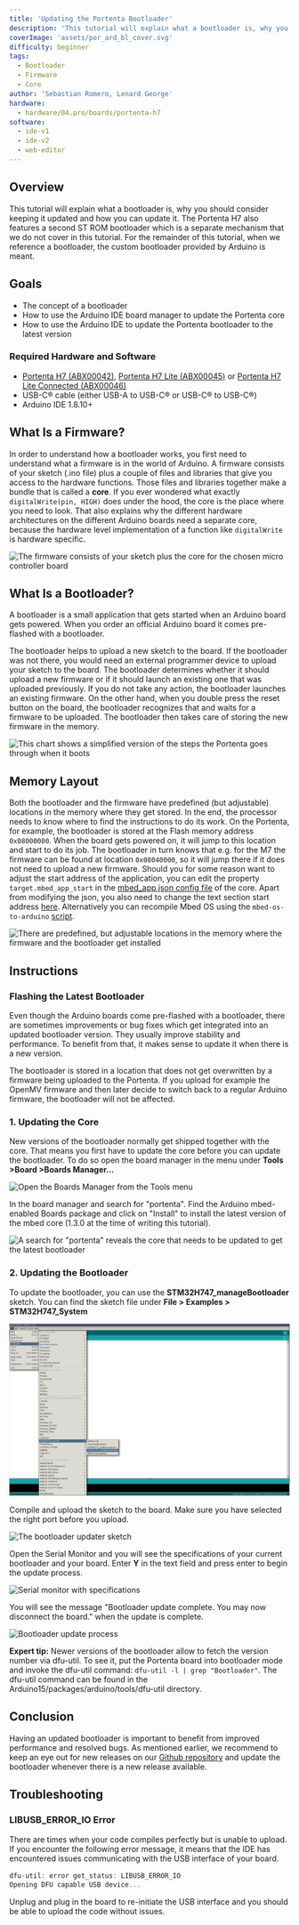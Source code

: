 ```yaml
---
title: 'Updating the Portenta Bootloader'
description: 'This tutorial will explain what a bootloader is, why you should consider keeping it updated and how you can update it.'
coverImage: 'assets/por_ard_bl_cover.svg'
difficulty: beginner
tags:
  - Bootloader
  - Firmware
  - Core
author: 'Sebastian Romero, Lenard George'
hardware:
  - hardware/04.pro/boards/portenta-h7
software:
  - ide-v1
  - ide-v2
  - web-editor
---
```


## Overview
This tutorial will explain what a bootloader is, why you should consider keeping it updated and how you can update it. The Portenta H7 also features a second ST ROM bootloader which is a separate mechanism that we do not cover in this tutorial. For the remainder of this tutorial, when we reference a bootloader, the custom bootloader provided by Arduino is meant.

## Goals

- The concept of a bootloader
- How to use the Arduino IDE board manager to update the Portenta core
- How to use the Arduino IDE to update the Portenta bootloader to the latest version

### Required Hardware and Software

- [Portenta H7 (ABX00042)](https://store.arduino.cc/products/portenta-h7), [Portenta H7 Lite (ABX00045)](https://store.arduino.cc/products/portenta-h7-lite) or [Portenta H7 Lite Connected (ABX00046)](https://store.arduino.cc/products/portenta-h7-lite-connected)
- USB-C® cable (either USB-A to USB-C® or USB-C® to USB-C®)
- Arduino IDE 1.8.10+

## What Is a Firmware?

In order to understand how a bootloader works, you first need to understand what a firmware is in the world of Arduino. A firmware consists of your sketch (.ino file) plus a couple of files and libraries that give you access to the hardware functions. Those files and libraries together make a bundle that is called a **core**. If you ever wondered what exactly `digitalWrite(pin, HIGH)` does under the hood, the core is the place where you need to look. That also explains why the different hardware architectures on the different Arduino boards need a separate core, because the hardware level implementation of a function like `digitalWrite` is hardware specific.

![The firmware consists of your sketch plus the core for the chosen micro controller board](assets/por_ard_bl_firmware.svg)

## What Is a Bootloader?

A bootloader is a small application that gets started when an Arduino board gets powered. When you order an official Arduino board it comes pre-flashed with a bootloader.

The bootloader helps to upload a new sketch to the board. If the bootloader was not there, you would need an external programmer device to upload your sketch to the board. The bootloader determines whether it should upload a new firmware or if it should launch an existing one that was uploaded previously. If you do not take any action, the bootloader launches an existing firmware. On the other hand, when you double press the reset button on the board, the bootloader recognizes that and waits for a firmware to be uploaded. The bootloader then takes care of storing the new firmware in the memory.

![This chart shows a simplified version of the steps the Portenta goes through when it boots](assets/por_ard_bl_booting_process.svg)

## Memory Layout

Both the bootloader and the firmware have predefined (but adjustable) locations in the memory where they get stored. In the end, the processor needs to know where to find the instructions to do its work. On the Portenta, for example, the bootloader is stored at the Flash memory address `0x08000000`. When the board gets powered on, it will jump to this location and start to do its job. The bootloader in turn knows that e.g. for the M7 the firmware can be found at location `0x08040000`, so it will jump there if it does not need to upload a new firmware.
Should you for some reason want to adjust the start address of the application, you can edit the property `target.mbed_app_start` in the [mbed_app.json config file](https://github.com/arduino/ArduinoCore-mbed/blob/master/variants/PORTENTA_H7_M7/conf/mbed_app.json) of the core. Apart from modifying the json, you also need to change the text section start address [here](https://github.com/arduino/ArduinoCore-mbed/blob/master/variants/PORTENTA_H7_M7/linker_script.ld#L3). Alternatively you can recompile Mbed OS using the `mbed-os-to-arduino` [script](https://github.com/arduino/ArduinoCore-mbed/blob/master/mbed-os-to-arduino).

![There are predefined, but adjustable locations in the memory where the firmware and the bootloader get installed](assets/por_ard_bl_flash_memory.svg)


## Instructions

### Flashing the Latest Bootloader
Even though the Arduino boards come pre-flashed with a bootloader, there are sometimes improvements or bug fixes which get integrated into an updated bootloader version. They usually improve stability and performance. To benefit from that, it makes sense to update it when there is a new version.

The bootloader is stored in a location that does not get overwritten by a firmware being uploaded to the Portenta. If you upload for example the OpenMV firmware and then later decide to switch back to a regular Arduino firmware, the bootloader will not be affected.

### 1. Updating the Core
New versions of the bootloader normally get shipped together with the core. That means you first have to update the core before you can update the bootloader. To do so open the board manager in the menu under **Tools >Board >Boards Manager...**

![Open the Boards Manager from the Tools menu](assets/por_ard_bl_boards_manager.png)

In the board manager and search for "portenta". Find the Arduino mbed-enabled Boards package and click on "Install" to install the latest version of the mbed core (1.3.0 at the time of writing this tutorial).

![A search for "portenta" reveals the core that needs to be updated to get the latest bootloader](assets/por_ard_bl_update_core.png)

### 2. Updating the Bootloader
To update the bootloader, you can use the **STM32H747_manageBootloader** sketch. You can find the sketch file under **File > Examples > STM32H747_System**

![Finding the bootloader updater sketch](assets/por_ard_bl_find_sketch_file.png)

Compile and upload the sketch to the board. Make sure you have selected the right port before you upload.

![The bootloader updater sketch](assets/por_ard_bl_updater_sketch.png)

Open the Serial Monitor and you will see the specifications of your current bootloader and your board. Enter **Y** in the text field and press enter to begin the update process.

![Serial monitor with specifications](assets/por_ard_bl_update_available.png)

You will see the message "Bootloader update complete. You may now disconnect the board." when the update is complete.

![Bootloader update process](assets/por_ard_bl_update_complete.png)

**Expert tip:** Newer versions of the bootloader allow to fetch the version number via dfu-util. To see it, put the Portenta board into bootloader mode and invoke the dfu-util command: `dfu-util -l | grep "Bootloader"`. The dfu-util command can be found in the Arduino15/packages/arduino/tools/dfu-util directory.

## Conclusion
Having an updated bootloader is important to benefit from improved performance and resolved bugs. As mentioned earlier, we recommend to keep an eye out for new releases on our [Github repository](https://github.com/arduino/ArduinoCore-mbed/tree/master/bootloaders) and update the bootloader whenever there is a new release available.

## Troubleshooting
### LIBUSB_ERROR_IO Error

There are times when your code compiles perfectly but is unable to upload. If you encounter the following error message, it means that the IDE has encountered issues communicating with the USB interface of your board.

```cpp
dfu-util: error get_status: LIBUSB_ERROR_IO
Opening DFU capable USB device... 
```

Unplug and plug in the board to re-initiate the USB interface and you should be able to upload the code without issues.
